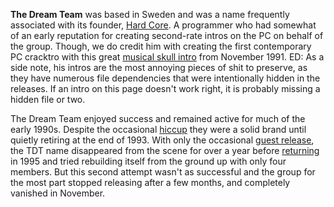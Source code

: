 **The Dream Team** was based in Sweden and was a name frequently associated with its founder, [Hard Core](/f/a2364e). A programmer who had somewhat of an early reputation for creating second-rate intros on the PC on behalf of the group. Though, we do credit him with creating the first contemporary PC cracktro with this great [musical skull intro](/f/b01ca10) from November 1991. ED: As a side note, his intros are the most annoying pieces of shit to preserve, as they have numerous file dependencies that were intentionally hidden in the releases. If an intro on this page doesn't work right, it is probably missing a hidden file or two.

The Dream Team enjoyed success and remained active for much of the early 1990s. Despite the occasional [hiccup](/f/b5261b0) they were a solid brand until quietly retiring at the end of 1993. With only the occasional [guest release](/f/a93193), the TDT name disappeared from the scene for over a year before [returning](/f/b72e5db) in 1995 and tried rebuilding itself from the ground up with only four members. But this second attempt wasn't as successful and the group for the most part stopped releasing after a few months, and completely vanished in November.
